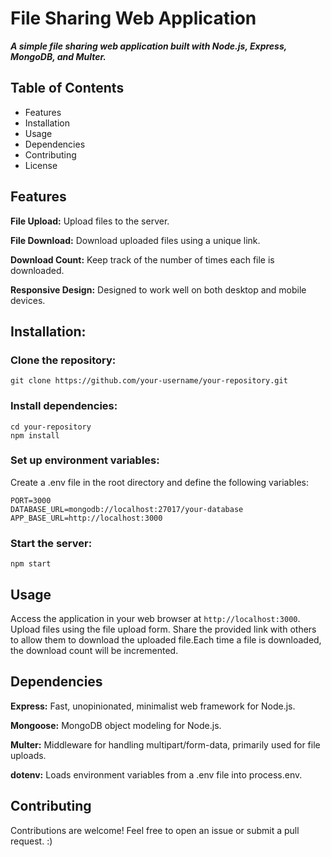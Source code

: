 # **File Sharing Web Application**
_**A simple file sharing web application built with Node.js, Express, MongoDB, and Multer.**_

## **Table of Contents**

+ Features
+ Installation
+ Usage
+ Dependencies
+ Contributing
+ License
    
## **Features**
**File Upload:** 
Upload files to the server.
    
**File Download:**
Download uploaded files using a unique link.
    
**Download Count:**
Keep track of the number of times each file is downloaded.
    
**Responsive Design:** 
Designed to work well on both desktop and mobile devices.


## **Installation:**
### Clone the repository:
```git
git clone https://github.com/your-username/your-repository.git
```
### Install dependencies:
```
cd your-repository
npm install
```

### Set up environment variables:

Create a .env file in the root directory and define the following variables:

```
PORT=3000
DATABASE_URL=mongodb://localhost:27017/your-database
APP_BASE_URL=http://localhost:3000
```
### Start the server:
```
npm start
```

## **Usage**

  Access the application in your web browser at ```http://localhost:3000```. Upload files using the file upload form. Share the provided link with others to allow them to download the uploaded file.Each time a file is downloaded, the download count will be incremented.

## **Dependencies**
**Express:** Fast, unopinionated, minimalist web framework for Node.js.

**Mongoose:** MongoDB object modeling for Node.js.

**Multer:** Middleware for handling multipart/form-data, primarily used for file uploads.

**dotenv:** Loads environment variables from a .env file into process.env.

## **Contributing**
Contributions are welcome! Feel free to open an issue or submit a pull request.
:)
